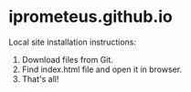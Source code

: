# iprometeus.github.io

Local site installation instructions: <br/>
1. Download files from Git. <br/>
2. Find index.html file and open it in browser.<br/>
3. That's all!
